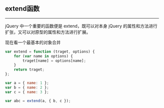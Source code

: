 ## extend函数
---

jQuery 中一个重要的函数便是 extend，既可以对本身 jQuery 的属性和方法进行扩张，又可以对原型的属性和方法进行扩展。

现在看一个最基本的对象合并
```js
var extend = function (traget, options) {
    for (var name in options) {
        traget[name] = options[name];
    }
    return traget;
};

var a = { name: 1 };
var b = { name: 2 };
var c = { name: 3 };

var abc = extend(a, { b, c });
```